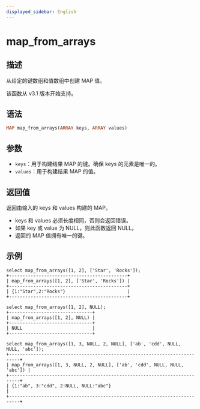 ```yaml
---
displayed_sidebar: English
---
```


# map_from_arrays

## 描述

从给定的键数组和值数组中创建 MAP 值。

该函数从 v3.1 版本开始支持。

## 语法

```Haskell
MAP map_from_arrays(ARRAY keys, ARRAY values)
```

## 参数

- `keys`：用于构建结果 MAP 的键。确保 keys 的元素是唯一的。
- `values`：用于构建结果 MAP 的值。

## 返回值

返回由输入的 keys 和 values 构建的 MAP。

- keys 和 values 必须长度相同，否则会返回错误。
- 如果 key 或 value 为 NULL，则此函数返回 NULL。
- 返回的 MAP 值拥有唯一的键。

## 示例

```Plaintext
select map_from_arrays([1, 2], ['Star', 'Rocks']);
+--------------------------------------------+
| map_from_arrays([1, 2], ['Star', 'Rocks']) |
+--------------------------------------------+
| {1:"Star",2:"Rocks"}                       |
+--------------------------------------------+
```

```Plaintext
select map_from_arrays([1, 2], NULL);
+-------------------------------+
| map_from_arrays([1, 2], NULL) |
+-------------------------------+
| NULL                          |
+-------------------------------+

select map_from_arrays([1, 3, NULL, 2, NULL], ['ab', 'cdd', NULL, NULL, 'abc']);
+--------------------------------------------------------------------------+
| map_from_arrays([1, 3, NULL, 2, NULL], ['ab', 'cdd', NULL, NULL, 'abc']) |
+--------------------------------------------------------------------------+
| {1:"ab", 3:"cdd", 2:NULL, NULL:"abc"}                                   |
+--------------------------------------------------------------------------+
```